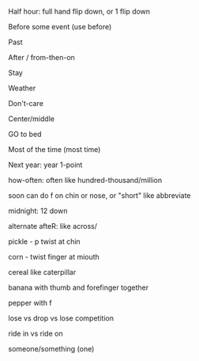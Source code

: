 Half hour: full hand flip down, or 1 flip down

Before some event (use before)

Past

After / from-then-on

Stay

Weather

Don't-care

Center/middle

GO to bed

Most of the time (most time)

Next year: year 1-point

how-often: often like hundred-thousand/million

soon can do f on chin or nose, or "short" like abbreviate

midnight: 12 down

alternate afteR: like across/

pickle - p twist at chin

corn - twist finger at miouth

cereal like caterpillar

banana with thumb and forefinger together

pepper with f

lose vs drop vs lose competition

ride in vs ride on

someone/something (one)